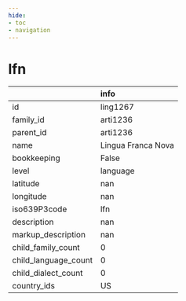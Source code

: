 ```yaml
---
hide:
- toc
- navigation
---
```

# lfn
|                      | info               |
|:---------------------|:-------------------|
| id                   | ling1267           |
| family_id            | arti1236           |
| parent_id            | arti1236           |
| name                 | Lingua Franca Nova |
| bookkeeping          | False              |
| level                | language           |
| latitude             | nan                |
| longitude            | nan                |
| iso639P3code         | lfn                |
| description          | nan                |
| markup_description   | nan                |
| child_family_count   | 0                  |
| child_language_count | 0                  |
| child_dialect_count  | 0                  |
| country_ids          | US                 |